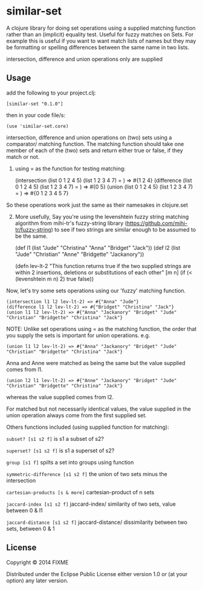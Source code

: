 # similar-set

A clojure library for doing set operations using a supplied matching function
rather than an (implicit) equality test. Useful for fuzzy matches on Sets.
For example this is useful if you want to want match lists of names but they may be formatting
or spelling differences between the same name in two lists.

intersection, difference and union operations only are supplied


## Usage

add the following to your project.clj:

    [similar-set "0.1.0"]

then in your code file/s:

    (use 'similar-set.core)

intersection, difference and union operations on (two) sets using a
comparator/ matching function.
The matching function should take one member of each of the (two) sets
and return either true or false, if they match or not.


1) using = as the function for testing matching:


    (intersection (list 0 1 2 4 5) (list 1 2 3 4 7) = )  => #{1 2 4}
    (difference (list 0 1 2 4 5) (list 1 2 3 4 7) = )  => #{0 5}
    (union (list 0 1 2 4 5) (list 1 2 3 4 7) = ) => #{0 1 2 3 4 5 7}


So these operations work just the same as their namesakes in clojure.set

2) More usefully, Say you're using the levenshtein fuzzy string matching algorithm from
mihi-tr's fuzzy-string library (https://github.com/mihi-tr/fuzzy-string) to see
if two strings are similar enough to be assumed to be the same.


    (def l1 (list "Jude" "Christina" "Anna" "Bridget" "Jack"))
    (def l2 (list "Jude" "Christian" "Anne" "Bridgette" "Jackanory"))


    (defn lev-lt-2
      "This function returns true if the two supplied strings are within
      2 insertions, deletions or substitutions of each other"
      [m n]
      (if (< (levenshtein m n) 2) true false))


Now, let's try some sets operations using our 'fuzzy' matching function.


    (intersection l1 l2 lev-lt-2) => #{"Anna" "Jude"}
    (difference l1 l2 lev-lt-2) => #{"Bridget" "Christina" "Jack"}
    (union l1 l2 lev-lt-2) => #{"Anna" "Jackanory" "Bridget" "Jude" "Christian" "Bridgette" "Christina" "Jack"}

NOTE: Unlike set operations using = as the matching function, the order that
you supply the sets is important for union operations. e.g.

    (union l1 l2 lev-lt-2) => #{"Anna" "Jackanory" "Bridget" "Jude" "Christian" "Bridgette" "Christina" "Jack"}

Anna and Anne were matched as being the same but the value supplied comes from l1.

    (union l2 l1 lev-lt-2) => #{"Anne" "Jackanory" "Bridget" "Jude" "Christian" "Bridgette" "Christina" "Jack"}

whereas the value supplied comes from l2.

For matched but not necessarily identical values, the value supplied in the union
operation always come from the first supplied set.

Others functions included (using supplied function for matching):

`subset? [s1 s2 f]` is s1 a subset of s2?

`superset? [s1 s2 f]` is s1 a superset of s2?

`group [s1 f]`  spilts a set into groups using function

`symmetric-difference [s1 s2 f]` the union of two sets minus the intersection

`cartesian-products [s & more]` cartesian-product of n sets

`jaccard-index [s1 s2 f]` jaccard-index/ similarity of two sets, value between 0 & l1

`jaccard-distance [s1 s2 f]` jaccard-distance/ dissimilarity between two sets, between 0 & 1

## License

Copyright © 2014 FIXME

Distributed under the Eclipse Public License either version 1.0 or (at
your option) any later version.
